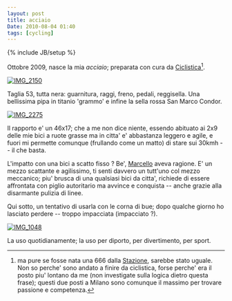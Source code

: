 ```yaml
---
layout: post
title: acciaio
Date: 2010-08-04 01:40
tags: [cycling]
---
```

{% include JB/setup %} 

Ottobre 2009, nasce la mia _acciaio_; preparata con cura da
[Ciclistica](http://www.ciclistica.it)[^nota1].

[![IMG_2150](http://farm5.static.flickr.com/4101/4858644644_fa13b638e5.jpg)](http://www.flickr.com/photos/aadm/4858644644/)

Taglia 53, tutta nera: guarnitura, raggi, freno, pedali, reggisella. Una
bellissima pipa in titanio 'grammo' e infine la sella rossa San Marco Condor.

[![IMG_2275](http://farm5.static.flickr.com/4099/4858646006_417df99e36.jpg)](http://www.flickr.com/photos/aadm/4858646006/)

Il rapporto e' un 46x17; che a me non dice niente, essendo abituato ai 2x9
delle mie bici a ruote grasse ma in citta' e' abbastanza leggero e agile, e
fuori mi permette comunque (frullando come un matto) di stare sui 30kmh -- il
che basta.

L'impatto con una bici a scatto fisso ? Be',
[Marcello](http://www.flickr.com/photos/aadm/6780657566/) aveva ragione. E'
un mezzo scattante e agilissimo, ti senti davvero un tutt'uno col mezzo
meccanico; piu' brusca di una qualsiasi bici da citta', richiede di essere
affrontata con piglio autoritario ma avvince e conquista -- anche grazie alla
disarmante pulizia di linee.

Qui sotto, un tentativo di usarla con le corna di bue; dopo qualche giorno ho
lasciato perdere -- troppo impacciata (impacciato ?).

[![IMG_1048](http://farm5.static.flickr.com/4115/4858912385_832a13c516.jpg)](http://www.flickr.com/photos/aadm/4858912385/)

La uso quotidianamente; la uso per diporto, per divertimento, per sport.

[^nota1]: ma pure se fosse nata una 666 dalla
[Stazione](http://www.lastazionedellebiciclette.com), sarebbe stato uguale.
Non so perche' sono andato a finire da ciclistica, forse perche' era il posto
piu' lontano da me (non investigate sulla logica dietro questa frase); questi
due posti a Milano sono comunque il massimo per trovare passione e competenza.

